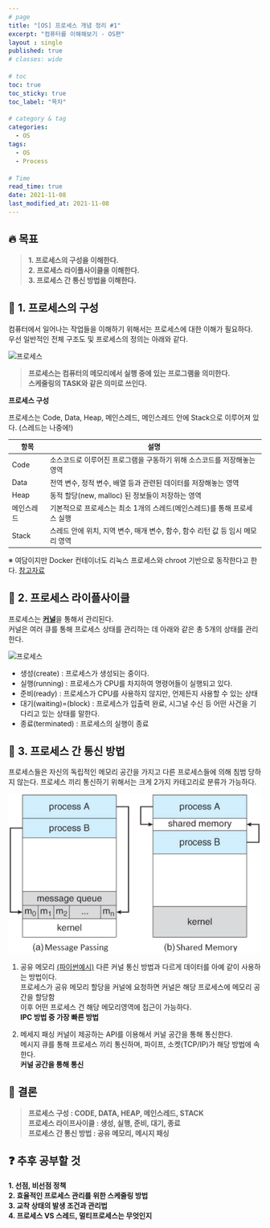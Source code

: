 ```yaml
---
# page
title: "[OS] 프로세스 개념 정리 #1"
excerpt: "컴퓨터를 이해해보기 - OS편"
layout : single
published: true
# classes: wide

# toc
toc: true
toc_sticky: true
toc_label: "목차"

# category & tag
categories:
  - OS
tags: 
  - OS
  - Process

# Time
read_time: true
date: 2021-11-08 
last_modified_at: 2021-11-08 
---
```


## :fire: 목표
> **1. 프로세스의 구성을 이해한다.**  
> **2. 프로세스 라이플사이클을 이해한다.**  
> **3. 프로세스 간 통신 방법을 이해한다.**  


## :speech_balloon: 1. 프로세스의 구성

컴퓨터에서 일어나는 작업들을 이해하기 위해서는 프로세스에 대한 이해가 필요하다.  
우선 일반적인 전체 구조도 및 프로세스의 정의는 아래와 같다.

![프로세스](https://upload.wikimedia.org/wikipedia/commons/thumb/2/25/Concepts-_Program_vs._Process_vs._Thread.jpg/1280px-Concepts-_Program_vs._Process_vs._Thread.jpg)

> **프로세스는 컴퓨터의 메모리에서 실행 중에 있는 프로그램을 의미한다.**   
> **스케줄링의 TASK와 같은 의미로 쓰인다.**

**프로세스 구성**  

프로세스는 Code, Data, Heap, 메인스레드, 메인스레드 안에 Stack으로 이루어져 있다. (스레드는 나중에!)

| 항목 | 설명 |
| ------        | ----------- |
| Code          | 소스코드로 이루어진 프로그램을 구동하기 위해 소스코드를 저장해놓는 영역 |
| Data          | 전역 변수, 정적 변수, 배열 등과 관련된 데이터를 저장해놓는 영역 |
| Heap          | 동적 할당(new, malloc) 된 정보들이 저장하는 영역 |
| 메인스레드     | 기본적으로 프로세스는 최소 1개의 스레드(메인스레드)를 통해 프로세스 실행 |
| Stack         | 스레드 안에 위치, 지역 변수, 매개 변수, 함수, 함수 리턴 값 등 임시 메모리 영역 |

※ 여담이지만 Docker 컨테이너도 리눅스 프로세스와 chroot 기반으로 동작한다고 한다. [참고자료](https://www.44bits.io/ko/post/change-root-directory-by-using-chroot)


## :speech_balloon: 2. 프로세스 라이플사이클 

프로세스는 [**커널**](https://en.wikipedia.org/wiki/Kernel_(operating_system))을 통해서 관리된다.  
커널은 여러 큐를 통해 프로세스 상태를 관리하는 데 아래와 같은 총 5개의 상태를 관리한다.

![프로세스](https://upload.wikimedia.org/wikipedia/commons/thumb/8/83/Process_states.svg/1280px-Process_states.svg.png)

+ 생성(create) : 프로세스가 생성되는 중이다.
+ 실행(running) : 프로세스가 CPU를 차지하여 명령어들이 실행되고 있다.
+ 준비(ready) : 프로세스가 CPU를 사용하지 않지만, 언제든지 사용할 수 있는 상태                  
+ 대기(waiting)=(block) : 프로세스가 입출력 완료, 시그널 수신 등 어떤 사건을 기다리고 있는 상태를 말한다.
+ 종료(terminated) : 프로세스의 실행이 종료

## :speech_balloon: 3. 프로세스 간 통신 방법

프로세스들은 자신의 독립적인 메모리 공간을 가지고 다른 프로세스들에 의해 침범 당하지 않는다.
프로세스 끼리 통신하기 위해서는 크게 2가지 카테고리로 분류가 가능하다.

![ipc](/assets/images/ipc.png)

1. 공유 메모리 [(파이썬예시)](https://docs.python.org/3/library/multiprocessing.shared_memory.html)
다른 커널 통신 방법과 다르게 데이터를 아예 같이 사용하는 방법이다.  
프로세스가 공유 메모리 할당을 커널에 요청하면 커널은 해당 프로세스에 메모리 공간을 할당함  
이후 어떤 프로세스 건 해당 메모리영역에 접근이 가능하다.  
**IPC 방법 중 가장 빠른 방법** 

2. 메세지 패싱 
커널이 제공하는 API를 이용해서 커널 공간을 통해 통신한다.   
메시지 큐를 통해 프로세스 끼리 통신하며, 파이프, 소켓(TCP/IP)가 해당 방법에 속한다.  
**커널 공간을 통해 통신**

## :memo: 결론

> **프로세스 구성 : CODE, DATA, HEAP, 메인스레드, STACK**  
> **프로세스 라이프사이클 : 생성, 실행, 준비, 대기, 종료**  
> **프로세스 간 통신 방법 : 공유 메모리, 메시지 패싱**  

## :question: 추후 공부할 것
**1. 선점, 비선점 정책**  
**2. 효율적인 프로세스 관리를 위한 스케줄링 방법**  
**3. 교착 상태의 발생 조건과 관리법**  
**4. 프로세스 VS 스레드, 멀티프로세스는 무엇인지**  


